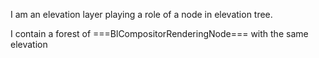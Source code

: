I am an elevation layer playing a role of a node in elevation tree.

I contain a forest of ===BlCompositorRenderingNode=== with the same elevation